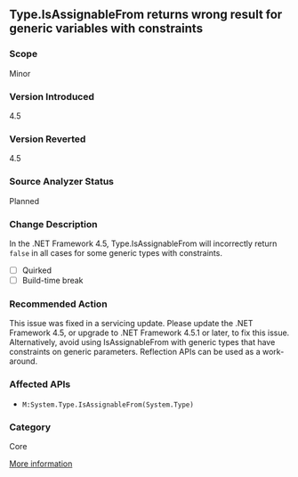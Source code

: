 ## Type.IsAssignableFrom returns wrong result for generic variables with constraints

### Scope
Minor

### Version Introduced
4.5

### Version Reverted
4.5

### Source Analyzer Status
Planned

### Change Description
In the .NET Framework 4.5, Type.IsAssignableFrom will incorrectly return `false` in all cases for some generic types with constraints.

- [ ] Quirked
- [ ] Build-time break

### Recommended Action
This issue was fixed in a servicing update. Please update the .NET Framework 4.5, or upgrade to .NET Framework 4.5.1 or later, to fix this issue. Alternatively, avoid using IsAssignableFrom with generic types that have constraints on generic parameters. Reflection APIs can be used as a work-around.

### Affected APIs
* `M:System.Type.IsAssignableFrom(System.Type)`

### Category
Core

[More information](http://connect.microsoft.com/VisualStudio/feedback/details/760270/type-isassignablefrom-for-type-parameters-is-broken)

<!--
  ### Notes
  Can be added to a single-compilation API analyzer
-->

<!-- breaking change id: 89 -->
